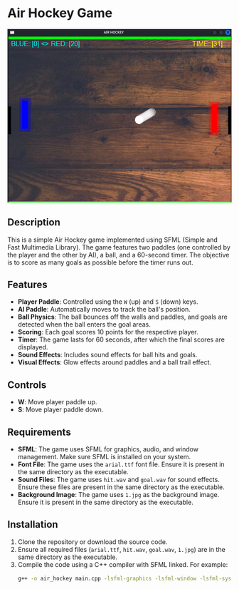 # Air Hockey Game
<p align="center">
  <img src="cover.PNG" alt="Background Image">
</p>

## Description
This is a simple Air Hockey game implemented using SFML (Simple and Fast Multimedia Library). The game features two paddles (one controlled by the player and the other by AI), a ball, and a 60-second timer. The objective is to score as many goals as possible before the timer runs out.

## Features
- **Player Paddle**: Controlled using the `W` (up) and `S` (down) keys.
- **AI Paddle**: Automatically moves to track the ball's position.
- **Ball Physics**: The ball bounces off the walls and paddles, and goals are detected when the ball enters the goal areas.
- **Scoring**: Each goal scores 10 points for the respective player.
- **Timer**: The game lasts for 60 seconds, after which the final scores are displayed.
- **Sound Effects**: Includes sound effects for ball hits and goals.
- **Visual Effects**: Glow effects around paddles and a ball trail effect.

## Controls
- **W**: Move player paddle up.
- **S**: Move player paddle down.

## Requirements
- **SFML**: The game uses SFML for graphics, audio, and window management. Make sure SFML is installed on your system.
- **Font File**: The game uses the `arial.ttf` font file. Ensure it is present in the same directory as the executable.
- **Sound Files**: The game uses `hit.wav` and `goal.wav` for sound effects. Ensure these files are present in the same directory as the executable.
- **Background Image**: The game uses `1.jpg` as the background image. Ensure it is present in the same directory as the executable.

## Installation
1. Clone the repository or download the source code.
2. Ensure all required files (`arial.ttf`, `hit.wav`, `goal.wav`, `1.jpg`) are in the same directory as the executable.
3. Compile the code using a C++ compiler with SFML linked. For example:
   ```bash
   g++ -o air_hockey main.cpp -lsfml-graphics -lsfml-window -lsfml-system -lsfml-audio


